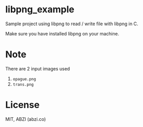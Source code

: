 # libpng_example

Sample project using libpng to read / write file with libpng in C.

Make sure you have installed libpng on your machine.

# Note

There are 2 input images used

1. `opague.png`
2. `trans.png`

# License
MIT, ABZI (abzi.co)

